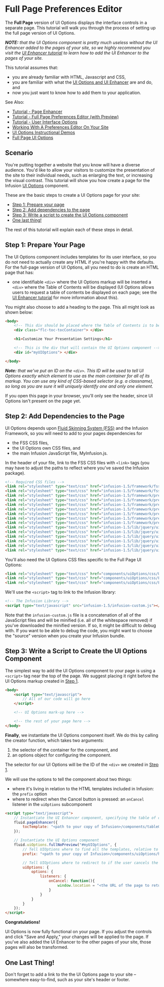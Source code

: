 # Full Page Preferences Editor #

The **Full Page** version of UI Options displays the interface controls in a separate page. This tutorial will walk you through the process of setting up the full page version of UI Options.

_**NOTE:** that the UI Options component is pretty much useless without the UI Enhancer added to the pages of your site, so we highly recommend you visit the [UI Enhancer tutorial](../tutorial-pageEnhancer/PageEnhancer.md) to learn how to add the UI Enhancer to the pages of your site._

This tutorial assumes that:

* you are already familiar with HTML, Javascript and CSS,
* you are familiar with what the [UI Options and UI Enhancer](http://wiki.fluidproject.org/pages/viewpage.action?pageId=3907847) are and do, and
* now you just want to know how to add them to your application.

See Also:

* [Tutorial - Page Enhancer](../tutorial-pageEnhancer/PageEnhancer.md)
* [Tutorial - Full Page Preferences Editor (with Preview)](../tutorial-fullPagePreferencesEditorWithPreview/FullPagePreferencesEditorWithPreview.md)
* [Tutorial - User Interface Options](../tutorial-userInterfaceOptions/UserInterfaceOptions.md)
* [Working With A Preferences Editor On Your Site](../WorkingWithAPreferencesEditorOnYourSite.md)
* [UI Options Instructional Demos](http://build.fluidproject.org/infusion/instructionalDemos/framework/preferences/)
* [Full Page UI Options](../tutorial-fullPagePreferencesEditor/FullPagePreferencesEditor.md)

## Scenario ##

You're putting together a website that you know will have a diverse audience. You'd like to allow your visitors to customize the presentation of the site to their individual needs, such as enlarging the text, or increasing the visual contrast. This tutorial will show you how create a page for the Infusion [UI Options](http://wiki.fluidproject.org/pages/viewpage.action?pageId=3907847) component.

These are the basic steps to create a UI Options page for your site:

* [Step 1: Prepare your page](#step-1-prepare-your-page)
* [Step 2: Add dependencies to the page](#step-2-add-dependencies-to-the-page)
* [Step 3: Write a script to create the UI Options component](#step-3-write-a-script-to-create-the-ui-options-component)
* [One last thing!](#one-last-thing!)

The rest of this tutorial will explain each of these steps in detail.

## Step 1: Prepare Your Page ##

The UI Options component includes templates for its user interface, so you do not need to actually create any HTML if you're happy with the defaults. For the full-page version of UI Options, all you need to do is create an HTML page that has:

* one identifiable `<div>` where the UI Options markup will be inserted
    a `<div>` where the Table of Contents will be displayed (UI Options allows users to request a table of contents be displayed on each page; see the [UI Enhancer tutorial](../tutorial-pageEnhancer/PageEnhancer.md) for more information about this).

You might also choose to add a heading to the page. This all might look as shown below:

```html
<body>
    <!-- This div should be placed where the Table of Contents is to be displayed -->
    <div class="flc-toc-tocContainer"> </div>

    <h1>Customize Your Presentation Settings</h1>

    <!-- This is the div that will contain the UI Options component -->
    <div id="myUIOptions"> </div>

</body>
```

_**Note:** that we've put an ID on the `<div>`. This ID will be used to tell UI Options exactly which element to use as the main container for all of its markup. You can use any kind of CSS-based selector (e.g. a classname), so long as you are sure it will uniquely identify one and only one element._

If you open this page in your browser, you'll only see the header, since UI Options isn't present on the page yet.

## Step 2: Add Dependencies to the Page ##

UI Options depends upon [Fluid Skinning System (FSS)](http://wiki.fluidproject.org/display/docs/Fluid+Skinning+System+-+FSS) and the Infusion Framework, so you will need to add to your pages dependencies for

* the FSS CSS files,
* the UI Options own CSS files, and
* the main Infusion JavaScript file, MyInfusion.js.

In the header of your file, link to the FSS CSS files with `<link>` tags (you may have to adjust the paths to reflect where you've saved the Infusion package).

```html
<!-- Required CSS files -->
<link rel="stylesheet" type="text/css" href="infusion-1.5/framework/fss/css/fss-layout.css" />
<link rel="stylesheet" type="text/css" href="infusion-1.5/framework/fss/css/fss-text.css" />
<link rel="stylesheet" type="text/css" href="infusion-1.5/framework/preferences/css/fss/fss-theme-bw-prefsEditor.css" />
<link rel="stylesheet" type="text/css" href="infusion-1.5/framework/preferences/css/fss/fss-theme-wb-prefsEditor.css" />
<link rel="stylesheet" type="text/css" href="infusion-1.5/framework/preferences/css/fss/fss-theme-by-prefsEditor.css" />
<link rel="stylesheet" type="text/css" href="infusion-1.5/framework/preferences/css/fss/fss-theme-yb-prefsEditor.css" />
<link rel="stylesheet" type="text/css" href="infusion-1.5/framework/preferences/css/fss/fss-theme-lgdg-prefsEditor.css" />
<link rel="stylesheet" type="text/css" href="infusion-1.5/framework/preferences/css/fss/fss-theme-dglg-prefsEditor.css" />
<link rel="stylesheet" type="text/css" href="infusion-1.5/framework/preferences/css/fss/fss-text-prefsEditor.css" />
<link rel="stylesheet" type="text/css" href="infusion-1.5/lib/jquery/ui/css/fl-theme-by/by.css" />
<link rel="stylesheet" type="text/css" href="infusion-1.5/lib/jquery/ui/css/fl-theme-yb/yb.css" />
<link rel="stylesheet" type="text/css" href="infusion-1.5/lib/jquery/ui/css/fl-theme-bw/bw.css" />
<link rel="stylesheet" type="text/css" href="infusion-1.5/lib/jquery/ui/css/fl-theme-wb/wb.css" />
<link rel="stylesheet" type="text/css" href="infusion-1.5/lib/jquery/ui/css/fl-theme-lgdg/lgdg.css" />
<link rel="stylesheet" type="text/css" href="infusion-1.5/lib/jquery/ui/css/fl-theme-dglg/dglg.css" />
```

You'll also need the UI Options CSS files specific to the Full Page UI Options:

```html
<link rel="stylesheet" type="text/css" href="components/uiOptions/css/UIOptions.css" />
<link rel="stylesheet" type="text/css" href="components/uiOptions/css/FullUIOptions.css" />
<link rel="stylesheet" type="text/css" href="components/uiOptions/css/FullNoPreviewUIOptions.css" />
```

We'll use the `<script>` tag to link to the Infusion library:

```html
<!-- The Infusion Library -->
<script type="text/javascript" src="infusion-1.5/infusion-custom.js"></script>
```

Note that the `infusion-custom.js` file is a concatenation of all of the JavaScript files and will be minified (i.e. all of the whitespace removed) if you've downloaded the minified version. If so, it might be difficult to debug with. If you want to be able to debug the code, you might want to choose the "source" version when you create your Infusion bundle.

## Step 3: Write a Script to Create the UI Options Component ##

The simplest way to add the UI Options component to your page is using a `<script>` tag near the top of the page. We suggest placing it right before the UI Options markup created in [Step 1](#step-1-prepare-your-page).

```html
<body>
    <script type="text/javascript">
        // All of our code will go here
    </script>

    <!-- UI Options mark-up here -->

    <!-- the rest of your page here -->
</body>
```

**Finally**, we instantiate the UI Options component itself. We do this by calling the creator function, which takes two arguments:

1. the selector of the container for the component, and
2. an options object for configuring the component.

The selector for our UI Options will be the ID of the `<div>` we created in [Step 1](#step-1-prepare-your-page).

We will use the options to tell the component about two things:

* where it's living in relation to the HTML templates included in Infusion: the `prefix` option
* where to redirect when the Cancel button is pressed: an `onCancel` listener in the `uiOptions` subcomponent

```html
<script type="text/javascript">
    // Instantiate the UI Enhancer component, specifying the table of contents' template URL
    fluid.pageEnhancer({
        tocTemplate: "<path to your copy of Infusion>/components/tableOfContents/html/TableOfContents.html"
    });

    // Instantiate the UI Options component
    fluid.uiOptions.fullNoPreview("#myUIOptions", {
        // Tell UIOptions where to find all the templates, relative to this file
        prefix: "<path to your copy of Infusion>/components/uiOptions/html/",

        // Tell UIOptions where to redirect to if the user cancels the operation
        uiOptions: {
            options: {
                listeners: {
                    onCancel: function(){
                        window.location = "<the URL of the page to return to>";
                    }
                }
            }
        }
    });
</script>
```

**Congratulations!**

UI Options is now fully functional on your page. If you adjust the controls and click "Save and Apply," your changes will be applied to the page. If you've also added the UI Enhancer to the other pages of your site, those pages will also be transformed.

## One Last Thing! ##

Don't forget to add a link to the the UI Options page to your site – somewhere easy-to-find, such as your site's header or footer.
